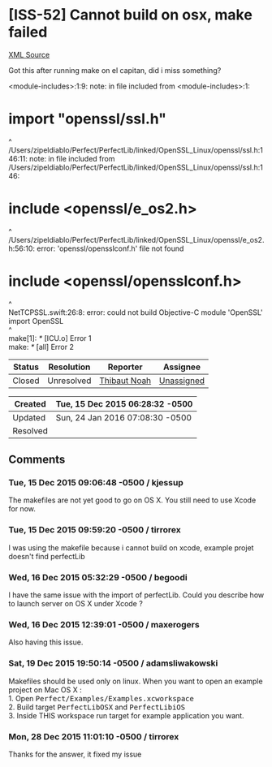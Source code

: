 # [ISS-52] Cannot build on osx, make failed

[XML Source](./xml/ISS-52.xml)
<p><p>Got this after running make on el capitan, did i miss something?</p>

<p>&lt;module-includes&gt;:1:9: note: in file included from &lt;module-includes&gt;:1:</p>
<h1><a name="import%22openssl%2Fssl.h%22"></a>import "openssl/ssl.h"</h1>
<p>        ^<br/>
/Users/zipeldiablo/Perfect/PerfectLib/linked/OpenSSL_Linux/openssl/ssl.h:146:11: note: in file included from /Users/zipeldiablo/Perfect/PerfectLib/linked/OpenSSL_Linux/openssl/ssl.h:146:</p>
<h1><a name="include%3Copenssl%2Feos2.h%3E"></a>include &lt;openssl/e_os2.h&gt;</h1>
<p>          ^<br/>
/Users/zipeldiablo/Perfect/PerfectLib/linked/OpenSSL_Linux/openssl/e_os2.h:56:10: error: 'openssl/opensslconf.h' file not found</p>
<h1><a name="include%3Copenssl%2Fopensslconf.h%3E"></a>include &lt;openssl/opensslconf.h&gt;</h1>
<p>         ^<br/>
NetTCPSSL.swift:26:8: error: could not build Objective-C module 'OpenSSL'<br/>
import OpenSSL<br/>
       ^<br/>
make<span class="error">&#91;1&#93;</span>: <em>*</em> <span class="error">&#91;ICU.o&#93;</span> Error 1<br/>
make: <em>*</em> <span class="error">&#91;all&#93;</span> Error 2</p></p>





Status|Resolution|Reporter|Assignee
------|----------|--------|--------
Closed|Unresolved|[Thibaut Noah](tirrorex)|[Unassigned]($-1)





Created|Tue, 15 Dec 2015 06:28:32 -0500
-------|--------------
Updated|Sun, 24 Jan 2016 07:08:30 -0500
Resolved|


## Comments




### Tue, 15 Dec 2015 09:06:48 -0500 / kjessup 

<p><p>The makefiles are not yet good to go on OS X. You still need to use Xcode for now.</p></p>


### Tue, 15 Dec 2015 09:59:20 -0500 / tirrorex 

<p><p>I was using the makefile because i cannot build on xcode, example projet doesn't find perfectLib</p></p>


### Wed, 16 Dec 2015 05:32:29 -0500 / begoodi 

<p><p>I have the same issue with the import of perfectLib. Could you describe how to launch server on OS X under Xcode ?</p></p>


### Wed, 16 Dec 2015 12:39:01 -0500 / maxerogers 

<p><p>Also having this issue. </p></p>


### Sat, 19 Dec 2015 19:50:14 -0500 / adamsliwakowski 

<p><p>Makefiles should be used only on linux. When you want to open an example project on Mac OS X : <br/>
1. Open <tt>Perfect/Examples/Examples.xcworkspace</tt><br/>
2. Build target <tt>PerfectLibOSX</tt> and <tt>PerfectLibiOS</tt><br/>
3. Inside THIS workspace run target for example application you want.</p></p>


### Mon, 28 Dec 2015 11:01:10 -0500 / tirrorex 

<p><p>Thanks for the answer, it fixed my issue</p></p>


